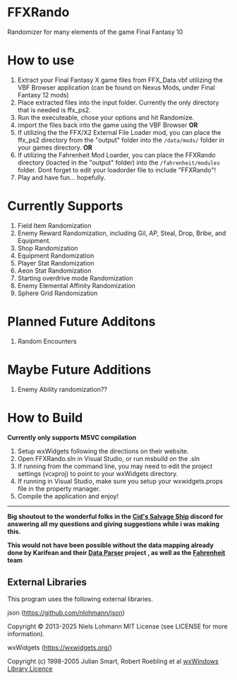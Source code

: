 # FFXRando
Randomizer for many elements of the game Final Fantasy 10

# How to use
1. Extract your Final Fantasy X game files from FFX_Data.vbf utilizing the VBF Browser application (can be found on Nexus Mods, under Final Fantasy 12 mods)
2. Place extracted files into the input folder. Currently the only directory that is needed is ffx_ps2.
3. Run the executeable, chose your options and hit Randomize.
4. import the files back into the game using the VBF Browser **OR**
5. If utilizing the the FFX/X2 External File Loader mod, you can place the ffx_ps2 directory from the "output" folder into the `/data/mods/` folder in your games directory. **OR**
6. If utilizing the Fahrenheit Mod Loarder, you can place the FFXRando directory (loacted in the "output" folder) into the `/fahrenheit/modules` folder. Dont forget to edit your loadorder file to include "FFXRando"!
7. Play and have fun... hopefully.

# Currently Supports
1. Field Item Randomization
2. Enemy Reward Randomization, including Gil, AP, Steal, Drop, Bribe, and Equipment.
3. Shop Randomization
4. Equipment Randomization
5. Player Stat Randomization
6. Aeon Stat Randomization
7. Starting overdrive mode Randomization
8. Enemy Elemental Affinity Randomization
9. Sphere Grid Randomization

# Planned Future Additons
1. Random Encounters

# Maybe Future Additions
1. Enemy Ability randomization??

# How to Build
**Currently only supports MSVC compilation**
1. Setup wxWidgets following the directions on their website.
2. Open FFXRando.sln in Visual Studio, or run msbuild on the .sln
3. If running from the command line, you may need to edit the project settings (vcxproj) to point to your wxWidgets directory.
4. If running in Visual Studio, make sure you setup your wxwidgets.props file in the property manager.
5. Compile the application and enjoy!

____
**Big shoutout to the wonderful folks in the [Cid's Salvage Ship](https://discord.gg/vEu5wkjXGv) discord for answering all my questions and giving suggestions while i was making this.**

**This would not have been possible without the data mapping already done by Karifean and their [Data Parser](https://github.com/Karifean/FFXDataParser) project , as well as the [Fahrenheit](https://github.com/peppy-enterprises/fahrenheit) team**

## External Libraries

This program uses the following external libraries.

json (https://github.com/nlohmann/json)

Copyright © 2013-2025 Niels Lohmann
MIT License (see LICENSE for more information).

wxWidgets (https://wxwidgets.org/)

Copyright (c) 1998-2005 Julian Smart, Robert Roebling et al
[wxWindows Library Licence](https://github.com/wxWidgets/wxWidgets/blob/master/docs/licence.txt)
